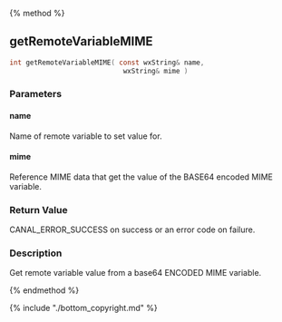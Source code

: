 
{% method %}
## getRemoteVariableMIME

```c
int getRemoteVariableMIME( const wxString& name, 
                            wxString& mime )
```

### Parameters

#### name
Name of remote variable to set value for.

#### mime
Reference MIME data that get the value of the BASE64 encoded MIME variable.

### Return Value
CANAL_ERROR_SUCCESS on success or an error code on failure. 

### Description
Get remote variable value from a base64 ENCODED MIME variable.

{% endmethod %}

{% include "./bottom_copyright.md" %}